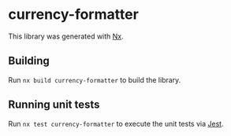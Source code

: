 # currency-formatter

This library was generated with [Nx](https://nx.dev).

## Building

Run `nx build currency-formatter` to build the library.

## Running unit tests

Run `nx test currency-formatter` to execute the unit tests via [Jest](https://jestjs.io).
